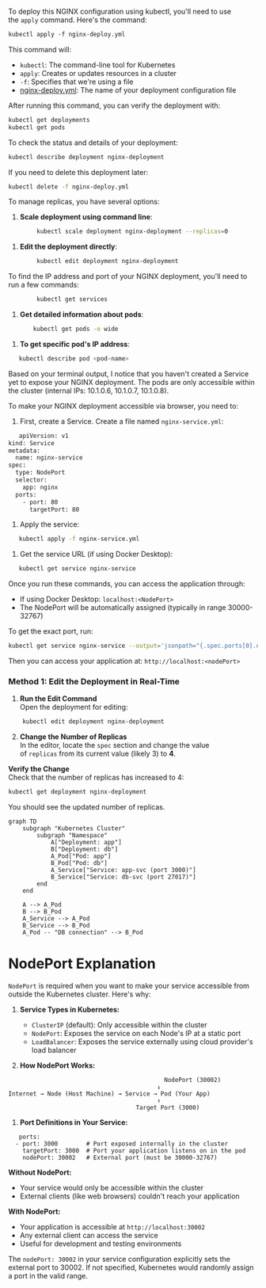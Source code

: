 
To deploy this NGINX configuration using kubectl, you'll need to use the `apply` command. Here's the command:

```bash
kubectl apply -f nginx-deploy.yml
```

This command will:

- `kubectl`: The command-line tool for Kubernetes
- `apply`: Creates or updates resources in a cluster
- `-f`: Specifies that we're using a file
- [nginx-deploy.yml](vscode-file://vscode-app/Applications/Visual%20Studio%20Code.app/Contents/Resources/app/out/vs/code/electron-sandbox/workbench/workbench.html): The name of your deployment configuration file

After running this command, you can verify the deployment with:

```bash
kubectl get deployments
kubectl get pods
```

To check the status and details of your deployment:

```bash
kubectl describe deployment nginx-deployment
```

If you need to delete this deployment later:

```bash
kubectl delete -f nginx-deploy.yml
```

To manage replicas, you have several options:

1. **Scale deployment using command line**:
```bash
		kubectl scale deployment nginx-deployment --replicas=0
```

 1. **Edit the deployment directly**:
```bash
	    kubectl edit deployment nginx-deployment
```

To find the IP address and port of your NGINX deployment, you'll need to run a few commands:
```bash
		kubectl get services
```

1. **Get detailed information about pods**:
```bash
	   kubectl get pods -o wide
```
1.  **To get specific pod's IP address**:
```bash
   kubectl describe pod <pod-name>
```

Based on your terminal output, I notice that you haven't created a Service yet to expose your NGINX deployment. The pods are only accessible within the cluster (internal IPs: 10.1.0.6, 10.1.0.7, 10.1.0.8).

To make your NGINX deployment accessible via browser, you need to:

1. First, create a Service. Create a file named `nginx-service.yml`:
```bash
   apiVersion: v1
kind: Service
metadata:
  name: nginx-service
spec:
  type: NodePort
  selector:
    app: nginx
  ports:
    - port: 80
      targetPort: 80
```

1. Apply the service:
```bash
   kubectl apply -f nginx-service.yml
```
1. Get the service URL (if using Docker Desktop):
```bash
   kubectl get service nginx-service
```
Once you run these commands, you can access the application through:

- If using Docker Desktop: `localhost:<NodePort>`
- The NodePort will be automatically assigned (typically in range 30000-32767)

To get the exact port, run:
```bash
kubectl get service nginx-service --output='jsonpath="{.spec.ports[0].nodePort}"'
```

Then you can access your application at: `http://localhost:<nodePort>`

### Method 1: Edit the Deployment in Real-Time

1. **Run the Edit Command**  
    Open the deployment for editing:
    
```bash
    kubectl edit deployment nginx-deployment
```
    
2. **Change the Number of Replicas**  
    In the editor, locate the `spec` section and change the value of `replicas` from its current value (likely 3) to **4**.
    
**Verify the Change**  
Check that the number of replicas has increased to 4:

```bash
kubectl get deployment nginx-deployment
```

You should see the updated number of replicas.


```mermaid
graph TD
    subgraph "Kubernetes Cluster"
        subgraph "Namespace"
            A["Deployment: app"]
            B["Deployment: db"]
            A_Pod["Pod: app"]
            B_Pod["Pod: db"]
            A_Service["Service: app-svc (port 3000)"]
            B_Service["Service: db-svc (port 27017)"]
        end
    end

    A --> A_Pod
    B --> B_Pod
    A_Service --> A_Pod
    B_Service --> B_Pod
    A_Pod -- "DB connection" --> B_Pod

```

# NodePort Explanation

`NodePort` is required when you want to make your service accessible from outside the Kubernetes cluster. Here's why:

1. **Service Types in Kubernetes:**
    
    - `ClusterIP` (default): Only accessible within the cluster
    - `NodePort`: Exposes the service on each Node's IP at a static port
    - `LoadBalancer`: Exposes the service externally using cloud provider's load balancer
2. **How NodePort Works:**
```
		                                    NodePort (30002)
                                          ↓
Internet → Node (Host Machine) → Service → Pod (Your App)
                                          ↑
                                    Target Port (3000)
```

1. **Port Definitions in Your Service:**
```
   ports:
  - port: 3000        # Port exposed internally in the cluster
    targetPort: 3000  # Port your application listens on in the pod
    nodePort: 30002   # External port (must be 30000-32767)
```
**Without NodePort:**

- Your service would only be accessible within the cluster
- External clients (like web browsers) couldn't reach your application

**With NodePort:**

- Your application is accessible at `http://localhost:30002`
- Any external client can access the service
- Useful for development and testing environments

The `nodePort: 30002` in your service configuration explicitly sets the external port to 30002. If not specified, Kubernetes would randomly assign a port in the valid range.